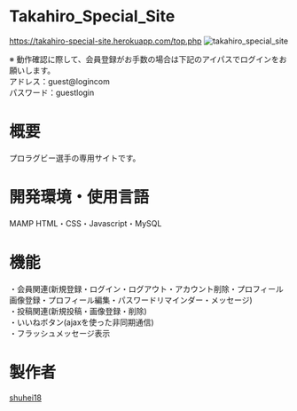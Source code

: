 # Takahiro_Special_Site
https://takahiro-special-site.herokuapp.com/top.php
![takahiro_special_site](https://user-images.githubusercontent.com/73765422/99891945-ddaf8300-2cb2-11eb-8fe2-d0ceb1f32d02.jpg)

※ 動作確認に際して、会員登録がお手数の場合は下記のアイパスでログインをお願いします。  
アドレス：guest@logincom  
パスワード：guestlogin

# 概要  
プロラグビー選手の専用サイトです。

# 開発環境・使用言語
MAMP 
HTML・CSS・Javascript・MySQL

# 機能
・会員関連(新規登録・ログイン・ログアウト・アカウント削除・プロフィール画像登録・プロフィール編集・パスワードリマインダー・メッセージ)  
・投稿関連(新規投稿・画像登録・削除)  
・いいねボタン(ajaxを使った非同期通信)  
・フラッシュメッセージ表示  

# 製作者
[shuhei18](https://github.com/shuhei18)

